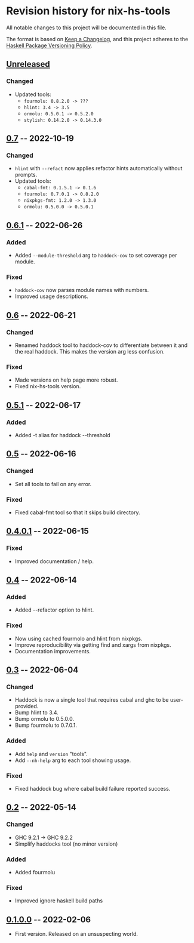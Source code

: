 # Revision history for nix-hs-tools

All notable changes to this project will be documented in this file.

The format is based on [Keep a Changelog](https://keepachangelog.com/en/1.0.0/),
and this project adheres to the
[Haskell Package Versioning Policy](https://pvp.haskell.org/).

## [Unreleased]
### Changed
* Updated tools:
  * `fourmolu: 0.8.2.0 -> ???`
  * `hlint: 3.4 -> 3.5`
  * `ormolu: 0.5.0.1 -> 0.5.2.0`
  * `stylish: 0.14.2.0 -> 0.14.3.0`

## [0.7] -- 2022-10-19
### Changed
* `hlint` with `--refact` now applies refactor hints automatically without
  prompts.
* Updated tools:
  * `cabal-fmt: 0.1.5.1 -> 0.1.6`
  * `fourmolu: 0.7.0.1 -> 0.8.2.0`
  * `nixpkgs-fmt: 1.2.0 -> 1.3.0`
  * `ormolu: 0.5.0.0 -> 0.5.0.1`

## [0.6.1] -- 2022-06-26
### Added
* Added `--module-threshold` arg to `haddock-cov` to set coverage per module.

### Fixed
* `haddock-cov` now parses module names with numbers.
* Improved usage descriptions.

## [0.6] -- 2022-06-21
### Changed
* Renamed haddock tool to haddock-cov to differentiate between it and the real
  haddock. This makes the version arg less confusion.

### Fixed
* Made versions on help page more robust.
* Fixed nix-hs-tools version.

## [0.5.1] -- 2022-06-17
### Added
* Added -t alias for haddock --threshold

## [0.5] -- 2022-06-16
### Changed
* Set all tools to fail on any error.

### Fixed
* Fixed cabal-fmt tool so that it skips build directory.

## [0.4.0.1] -- 2022-06-15
### Fixed
* Improved documentation / help.

## [0.4] -- 2022-06-14
### Added
* Added --refactor option to hlint.

### Fixed
* Now using cached fourmolo and hlint from nixpkgs.
* Improve reproducibility via getting find and xargs from nixpkgs.
* Documentation improvements.

## [0.3] -- 2022-06-04
### Changed
* Haddock is now a single tool that requires cabal and ghc to be user-provided.
* Bump hlint to 3.4.
* Bump ormolu to 0.5.0.0.
* Bump fourmolu to 0.7.0.1.

### Added
* Add `help` and `version` "tools".
* Add `--nh-help` arg to each tool showing usage.

### Fixed
* Fixed haddock bug where cabal build failure reported success.

## [0.2] -- 2022-05-14
### Changed
* GHC 9.2.1 -> GHC 9.2.2
* Simplify haddocks tool (no minor version)

### Added
* Added fourmolu

### Fixed
* Improved ignore haskell build paths

## [0.1.0.0] -- 2022-02-06

* First version. Released on an unsuspecting world.

[Unreleased]: https://github.com/tbidne/nix-hs-tools/compare/0.7...ghc-9.4
[0.7]: https://github.com/tbidne/nix-hs-tools/compare/0.6.1...0.7
[0.6.1]: https://github.com/tbidne/nix-hs-tools/compare/0.6...0.6.1
[0.6]: https://github.com/tbidne/nix-hs-tools/compare/0.5.1..0.6
[0.5.1]: https://github.com/tbidne/nix-hs-tools/compare/0.5..0.5.1
[0.5]: https://github.com/tbidne/nix-hs-tools/compare/0.4.0.1..0.5
[0.4.0.1]: https://github.com/tbidne/nix-hs-tools/compare/0.4..0.4.0.1
[0.4]: https://github.com/tbidne/nix-hs-tools/compare/0.3..0.4
[0.3]: https://github.com/tbidne/nix-hs-tools/compare/0.2..0.3
[0.2]: https://github.com/tbidne/nix-hs-tools/compare/0.1..0.2
[0.1.0.0]: https://github.com/tbidne/nix-hs-tools/releases/tag/0.1.0.0